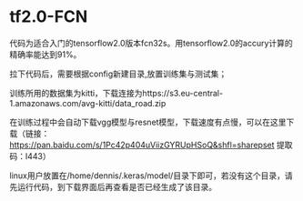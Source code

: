 # tf2.0-FCN

代码为适合入门的tensorflow2.0版本fcn32s。用tensorflow2.0的accury计算的精确率能达到91%。

拉下代码后，需要根据config新建目录,放置训练集与测试集；

训练所用的数据集为kitti，下载连接为https://s3.eu-central-1.amazonaws.com/avg-kitti/data_road.zip

在训练过程中会自动下载vgg模型与resnet模型，下载速度有点慢，可以在这里下载（链接：https://pan.baidu.com/s/1Pc42p404uViizGYRUpHSoQ&shfl=sharepset 
提取码：l443）

linux用户放置在/home/dennis/.keras/model/目录下即可，若没有这个目录，请先运行代码，到下载界面后再查看是否已经生成了该目录。


